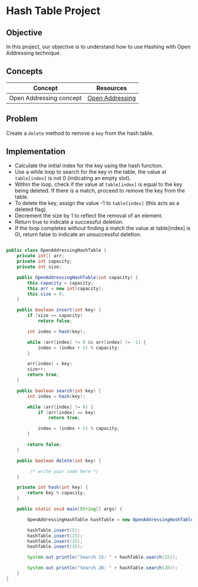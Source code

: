 # Hash Table Project


## Objective

In this project, our objective is to understand how to use Hashing with Open Addressing technique.


## Concepts

|Concept|	Resources|
|-------|----------|
|Open Addressing concept|[Open Addressing](https://www.scaler.com/topics/data-structures/open-addressing/)|



   
## Problem


Create a `delete` method to remove a `key` from the hash table.

## Implementation

* Calculate the initial index for the key using the hash function.
* Use a while loop to search for the key in the table, the value at `table[index]` is not 0 (indicating an empty slot).
* Within the loop, check if the value at `table[index]` is equal to the key being deleted. If there is a match, proceed to remove the key from the table.
* To delete the key, assign the value -1 to `table[index]` (this acts as a deleted flag).
* Decrement the size by 1 to reflect the removal of an element.
* Return true to indicate a successful deletion.
* If the loop completes without finding a match the value at table[index] is 0), return false to indicate an unsuccessful deletion.


```java

public class OpenAddressingHashTable {
    private int[] arr;
    private int capacity;
    private int size;

    public OpenAddressingHashTable(int capacity) {
        this.capacity = capacity;
        this.arr = new int[capacity];
        this.size = 0;
    }

    public boolean insert(int key) {
        if (size == capacity)
            return false;

        int index = hash(key);

        while (arr[index] != 0 && arr[index] != -1) {
            index = (index + 1) % capacity;
        }

        arr[index] = key;
        size++;
        return true;
    }

    public boolean search(int key) {
        int index = hash(key);

        while (arr[index] != 0) {
            if (arr[index] == key)
                return true;

            index = (index + 1) % capacity;
        }

        return false;
    }

    public boolean delete(int key) {

         /* write your code here */
    }

    private int hash(int key) {
        return key % capacity;
    }

    public static void main(String[] args) {

        OpenAddressingHashTable hashTable = new OpenAddressingHashTable(10);

        hashTable.insert(5);
        hashTable.insert(15);
        hashTable.insert(25);
        hashTable.insert(35);

        System.out.println("Search 15: " + hashTable.search(15));

        System.out.println("Search 20: " + hashTable.search(20));
    }
}
```
